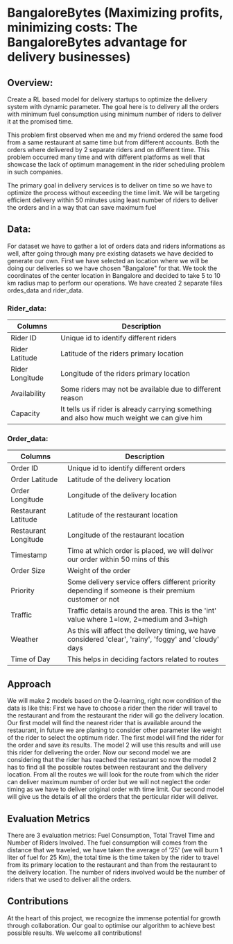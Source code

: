 # BangaloreBytes (Maximizing profits, minimizing costs: The BangaloreBytes advantage for delivery businesses)

## Overview:
Create a RL based model for delivery startups to optimize the delivery system with dynamic parameter. The goal here is to delivery all the orders with minimum fuel consumption using minimum number of riders to deliver it at the promised time.

This problem first observed when me and my friend ordered the same food from a same restaurant at same time but from different accounts. Both the orders where delivered by 2 separate riders and on different time. This problem occurred many time and with different platforms as well that showcase the lack of optimum management in the rider scheduling problem in such companies.

The primary goal in delivery services is to deliver on time so we have to optimize the process without exceeding the time limit. We will be targeting efficient delivery within 50 minutes using least number of riders to deliver the orders and in a way that can save maximum fuel

## Data:
For dataset we have to gather a lot of orders data and riders informations as well, after going through many pre existing datasets we have decided to generate our own. First we have selected an location where we will be doing our deliveries so we have chosen "Bangalore" for that. We took the coordinates of the center location in Bangalore and decided to take 5 to 10 km radius map to perform our operations. We have created 2 separate files ordes_data and rider_data.

### Rider_data:
| Columns          | Description
|----------------------------------------------------------------------------------------------------------------------------------------|----------------------------------------------------------------------------------------------------------------------------------------|
| Rider ID         | Unique id to identify different riders
| Rider Latitude   | Latitude of the riders primary location
| Rider Longitude  | Longitude of the riders primary location
| Availability   | Some riders may not be available due to different reason
| Capacity   | It tells us if rider is already carrying something and also how much weight we can give him

### Order_data:
| Columns          | Description
|----------------------------------------------------------------------------------------------------------------------------------------|----------------------------------------------------------------------------------------------------------------------------------------|
| Order ID         | Unique id to identify different orders
| Order Latitude   | Latitude of the delivery location
| Order Longitude  | Longitude of the delivery location
| Restaurant Latitude   | Latitude of the restaurant location
| Restaurant Longitude   | Longitude of the restaurant location
| Timestamp   | Time at which order is placed, we will deliver our order within 50 mins of this
| Order Size   | Weight of the order
| Priority   | Some delivery service offers different priority depending if someone is their premium customer or not
| Traffic   | Traffic details around the area. This is the 'int' value where 1=low, 2=medium and 3=high
| Weather   | As this will affect the delivery timing, we have considered 'clear', 'rainy', 'foggy' and 'cloudy' days
| Time of Day   | This helps in deciding factors related to routes

## Approach
We will make 2 models based on the Q-learning, right now condition of the data is like this: First we have to choose a rider then the rider will travel to the restaurant and from the restaurant the rider will go the delivery location. Our first model will find the nearest rider that is available around the restaurant, in future we are planing to consider other parameter like weight of the rider to select the optimum rider. The first model will find the rider for the order and save its results. The model 2 will use this results and will use this rider for delivering the order. Now our second model we are considering that the rider has reached the restaurant so now the model 2 has to find all the possible routes between restaurant and the delivery location. From all the routes we will look for the route from which the rider can deliver maximum number of order but we will not neglect the order timing as we have to deliver original order with time limit. Our second model will give us the details of all the orders that the perticular rider will deliver.

## Evaluation Metrics
There are 3 evaluation metrics: Fuel Consumption, Total Travel Time and Number of Riders Involved. The fuel consumption will comes from the distance that we traveled, we have taken the average of '25' (we will burn 1 liter of fuel for 25 Km), the total time is the time taken by the rider to travel from its primary location to the restaurant and than from the restaurant to the delivery location. The number of riders involved would be the number of riders that we used to deliver all the orders.

## Contributions
At the heart of this project, we recognize the immense potential for growth through collaboration. Our goal to optimise our algorithm to achieve best possible results. We welcome all contributions!
